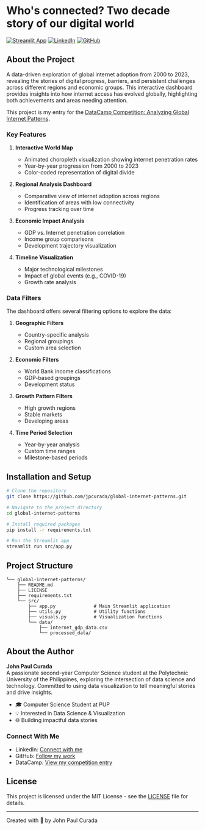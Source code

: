 # Who's connected? Two decade story of our digital world

[![Streamlit App](https://static.streamlit.io/badges/streamlit_badge_black_white.svg)](https://global-internet-patterns.streamlit.app/)
[![LinkedIn](https://img.shields.io/badge/LinkedIn-Connect-blue.svg)](https://www.linkedin.com/in/jpcurada/)
[![GitHub](https://img.shields.io/badge/GitHub-Follow-black.svg)](https://github.com/JpCurada)

## About the Project

A data-driven exploration of global internet adoption from 2000 to 2023, revealing the stories of digital progress, barriers, and persistent challenges across different regions and economic groups. This interactive dashboard provides insights into how internet access has evolved globally, highlighting both achievements and areas needing attention.

This project is my entry for the [DataCamp Competition: Analyzing Global Internet Patterns](https://www.datacamp.com/datalab/w/517a04fb-a922-4754-b181-68724be62c47).

### Key Features

1. **Interactive World Map**
   - Animated choropleth visualization showing internet penetration rates
   - Year-by-year progression from 2000 to 2023
   - Color-coded representation of digital divide

2. **Regional Analysis Dashboard**
   - Comparative view of internet adoption across regions
   - Identification of areas with low connectivity
   - Progress tracking over time

3. **Economic Impact Analysis**
   - GDP vs. Internet penetration correlation
   - Income group comparisons
   - Development trajectory visualization

4. **Timeline Visualization**
   - Major technological milestones
   - Impact of global events (e.g., COVID-19)
   - Growth rate analysis

### Data Filters

The dashboard offers several filtering options to explore the data:

1. **Geographic Filters**
   - Country-specific analysis
   - Regional groupings
   - Custom area selection

2. **Economic Filters**
   - World Bank income classifications
   - GDP-based groupings
   - Development status

3. **Growth Pattern Filters**
   - High growth regions
   - Stable markets
   - Developing areas

4. **Time Period Selection**
   - Year-by-year analysis
   - Custom time ranges
   - Milestone-based periods

## Installation and Setup

```bash
# Clone the repository
git clone https://github.com/jpcurada/global-internet-patterns.git

# Navigate to the project directory
cd global-internet-patterns

# Install required packages
pip install -r requirements.txt

# Run the Streamlit app
streamlit run src/app.py
```

## Project Structure

```
└── global-internet-patterns/
    ├── README.md
    ├── LICENSE
    ├── requirements.txt
    └── src/
        ├── app.py              # Main Streamlit application
        ├── utils.py            # Utility functions
        ├── visuals.py          # Visualization functions
        └── data/              
            ├── internet_gdp_data.csv
            └── processed_data/
```

## About the Author

**John Paul Curada**  
A passionate second-year Computer Science student at the Polytechnic University of the Philippines, exploring the intersection of data science and technology. Committed to using data visualization to tell meaningful stories and drive insights.

- 🎓 Computer Science Student at PUP
- 💡 Interested in Data Science & Visualization
- 🌐 Building impactful data stories

### Connect With Me

- LinkedIn: [Connect with me](https://www.linkedin.com/in/jpcurada/)
- GitHub: [Follow my work](https://github.com/JpCurada)
- DataCamp: [View my competition entry](https://www.datacamp.com/datalab/w/517a04fb-a922-4754-b181-68724be62c47)

## License

This project is licensed under the MIT License - see the [LICENSE](LICENSE) file for details.

---

Created with 💚 by John Paul Curada